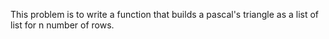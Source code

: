 This problem is to write a function that builds a pascal's triangle as a list of
list for n number of rows.
